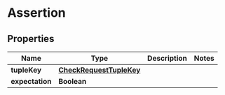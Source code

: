 

# Assertion


## Properties

| Name | Type | Description | Notes |
|------------ | ------------- | ------------- | -------------|
|**tupleKey** | [**CheckRequestTupleKey**](CheckRequestTupleKey.md) |  |  |
|**expectation** | **Boolean** |  |  |




